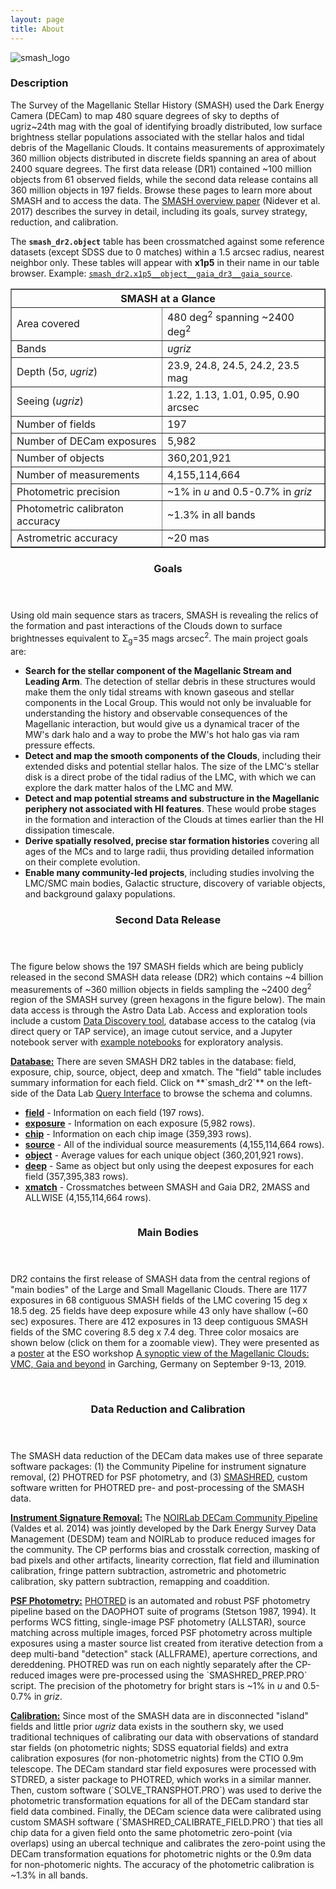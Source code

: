 ```yaml
---
layout: page
title: About
---
```


![smash_logo](../assets/smash_logo.png "SMASH logo")

### Description

The Survey of the Magellanic Stellar History (SMASH) used the Dark Energy Camera (DECam) to map 480 square degrees of sky to depths of ugriz~24th mag with the goal of identifying broadly distributed, low surface brightness stellar populations associated with the stellar halos and tidal debris of the Magellanic Clouds. It contains measurements of approximately 360 million objects distributed in discrete fields spanning an area of about 2400 square degrees. The first data release (DR1) contained ~100 million objects from 61 observed fields, while the second data release contains all 360 million objects in 197 fields. Browse these pages to learn more about SMASH and to access the data. The [SMASH overview paper](https://ui.adsabs.harvard.edu/abs/2017AJ....154..199N/abstract) (Nidever et al. 2017) describes the survey in detail, including its goals, survey strategy, reduction, and calibration.

The **`smash_dr2.object`** table has been crossmatched against some reference datasets (except SDSS due to 0 matches) within a 1.5 arcsec radius, nearest neighbor only. These tables will appear with **x1p5** in their name in our table browser. Example: [`smash_dr2.x1p5__object__gaia_dr3__gaia_source`](https://datalab.noirlab.edu/query.php?name=smash_dr2.x1p5__object__gaia_dr3__gaia_source).

<div class="dlpage">
    <table border=1>
        <tr><th colspan="2"><b>SMASH at a Glance</b></th></tr>
        <tr><td>Area covered</td><td>480 deg<sup>2</sup> spanning ~2400 deg<sup>2</sup></td></tr>
        <tr><td>Bands</td><td><i>ugriz</i></td></tr>
        <tr><td>Depth (5&sigma;, <i>ugriz</i>)</td><td>23.9, 24.8, 24.5, 24.2, 23.5 mag</td></tr>
        <tr><td>Seeing (<i>ugriz</i>)</td><td>1.22, 1.13, 1.01, 0.95, 0.90 arcsec</td></tr>
        <tr><td>Number of fields</td><td>197</td></tr>
        <tr><td>Number of DECam exposures</td><td>5,982</td></tr>
        <tr><td>Number of objects</td><td>360,201,921</td></tr>
        <tr><td>Number of measurements</td><td>4,155,114,664</td></tr>
        <tr><td>Photometric precision</td><td>~1% in <i>u</i> and 0.5-0.7% in <i>griz</i></td></tr>
        <tr><td>Photometric calibraton accuracy</td><td>~1.3% in all bands</td></tr>
        <tr><td>Astrometric accuracy</td><td>~20 mas</td></tr>
        </table>
    </div>

<a name="Goals"></a>
<header>
                <h3>Goals</h3>
</header>

Using old main sequence stars as tracers, SMASH is revealing the relics of the formation and past
interactions of the Clouds down to surface brightnesses equivalent to &Sigma;<sub>g</sub>=35
mags arcsec<sup>2</sup>. The main project goals are:
<ul>
    <li><b>Search for the stellar component of the Magellanic Stream and Leading Arm</b>.
The detection of stellar debris in these structures would make them the only
tidal streams with known gaseous and stellar components in the Local Group.
This would not only be invaluable for understanding the history and observable
consequences of the Magellanic interaction, but would give us a dynamical tracer
of the MW's dark halo and a way to probe the MW's hot halo gas via ram pressure effects.</li>
    <li><b>Detect and map the smooth components of the Clouds</b>, including their extended
disks and potential stellar halos.  The size of the LMC's stellar disk is a direct
probe of the tidal radius of the LMC, with which we can explore the dark matter
halos of the LMC and MW.</li>
    <li><b>Detect and map potential streams and substructure in the Magellanic periphery
not associated with HI features</b>.  These would probe stages in the formation and
interaction of the Clouds at times earlier than the HI dissipation timescale.</li>
    <li><b>Derive spatially resolved, precise star formation histories</b> covering all ages
of the MCs and to large radii, thus providing detailed information on their
complete evolution.</li>
    <li><b>Enable many community-led projects</b>, including studies involving the LMC/SMC
main bodies, Galactic structure, discovery of variable objects, and background
galaxy populations.</li>
</ul>

<a name="SecondDataRelease"></a>
    <header>
        <h3>Second Data Release</h3>
    </header>

The figure below shows the 197 SMASH fields which
are being publicly released in the second SMASH data release (DR2) which
contains ~4 billion measurements of ~360 million
objects in fields sampling the ~2400 deg<sup>2</sup> region of the
SMASH survey (green hexagons in the figure below).  The main data access is through
the Astro Data Lab.  Access and
exploration tools include a custom <a href="https://datalab.noirlab.edu/discovery.php">Data Discovery tool</a>,
database access to the catalog (via direct query or TAP service), an image cutout service, and a Jupyter notebook server with
<a href="https://datalab.noirlab.edu/analysis.php">example notebooks</a> for exploratory analysis.
<p></p>
<p></p>
<b><u>Database:</u></b> There are seven SMASH DR2 tables in the database: field, exposure, chip, source, object,
deep and xmatch.  The "field" table
includes summary information for each field. Click on  **`smash_dr2`** on the left-side of the Data Lab
<a href="https://datalab.noirlab.edu/query.php">Query Interface</a> to browse the schema and columns.
<ul>
    <li><b><a href="https://datalab.noirlab.edu/query.php?name=smash_dr2.field">field</a></b> - Information on each field (197 rows).</li>
    <li><b><a href="https://datalab.noirlab.edu/query.php?name=smash_dr2.exposure">exposure</a></b> - Information on each exposure (5,982 rows).</li>
    <li><b><a href="https://datalab.noirlab.edu/query.php?name=smash_dr2.chip">chip</a></b> - Information on each chip image (359,393 rows).</li>
    <li><b><a href="https://datalab.noirlab.edu/query.php?name=smash_dr2.source">source</a></b> - All of the individual source measurements (4,155,114,664 rows).</li>
    <li><b><a href="https://datalab.noirlab.edu/query.php?name=smash_dr2.object">object</a></b> - Average values for each unique object (360,201,921 rows).</li>
    <li><b><a href="https://datalab.noirlab.edu/query.php?name=smash_dr2.deep">deep</a></b> - Same as object but only using the deepest exposures for each field (357,395,383 rows).</li>
    <li><b><a href="https://datalab.noirlab.edu/query.php?name=smash_dr2.xmatch">xmatch</a></b> - Crossmatches between SMASH and Gaia DR2, 2MASS and ALLWISE (4,155,114,664 rows).</li>
</ul>
    <span class="image featured"><img src="../assets/smash_map_dr2.jpg" alt=""/></span>

<a name="MainBodies"></a>
<header>
        <h3>Main Bodies</h3>
</header>

DR2 contains the first release of SMASH data from the central regions of "main bodies" of the Large and Small
Magellanic Clouds.  There are 1177 exposures in 68 contiguous SMASH fields of the LMC covering 15 deg x 18.5 deg.  25 fields
have deep exposure while 43 only have shallow (~60 sec) exposures.  There are 412 exposures in 13 deep contiguous SMASH
fields of the SMC covering 8.5 deg x 7.4 deg. Three color mosaics are shown below (click on them for a zoomable view).
They were presented as a <a href="../assets/smash_poster.jpg">poster</a> at the ESO workshop
<a href="https://www.eso.org/sci/meetings/2019/magellanic_clouds.html">A synoptic view of the Magellanic Clouds:
    VMC, Gaia and beyond</a> in Garching, Germany on September 9-13, 2019.
            <p></p>

<span class="image featured"><a href="../assets/smash_lmc_small.jpg"><img src="../assets/smash_lmc_small.jpg" alt=""/></a></span>
<span class="image featured"><a href="../assets/smash_smc_small.jpg"><img src="../assets/smash_smc_small.jpg" alt=""/></a></span>

<a name="DataReduction"></a>
        <header>
            <h3>Data Reduction and Calibration</h3>
        </header>

The SMASH data reduction of the DECam data makes use of three separate software packages: (1) the Community
Pipeline for instrument signature removal, (2) PHOTRED
for PSF photometry, and (3) <a href="https://github.com/dnidever/SMASHRED">SMASHRED</a>, custom software
written for PHOTRED pre- and post-processing of the SMASH data.
<p></p>
<b><u>Instrument Signature Removal:</u></b>
The <a href="https://noirlab.edu/science/sites/default/files/media/archives/presentations/scipresentation0163-en.pdf">NOIRLab DECam Community Pipeline</a>
(Valdes et al. 2014) was jointly developed by the Dark Energy Survey Data Management (DESDM) team and NOIRLab
to produce reduced images for the community.  The CP performs bias and crosstalk correction, masking of bad pixels
and other artifacts, linearity correction, flat field and illumination calibration, fringe pattern subtraction,
astrometric and photometric calibration, sky pattern subtraction, remapping and coaddition.
<p></p>
<b><u>PSF Photometry:</u></b> <a href="https://github.com/dnidever/PHOTRED">PHOTRED</a> is an automated and
robust PSF photometry pipeline based on the DAOPHOT suite of programs (Stetson 1987, 1994).
It performs WCS fitting, single-image PSF photometry (ALLSTAR), source matching across
multiple images, forced PSF photometry across multiple exposures using a master source list created from iterative
detection from a deep multi-band "detection" stack (ALLFRAME), aperture corrections, and dereddening. PHOTRED
was run on each nightly separately after the CP-reduced images were pre-processed using the `SMASHRED_PREP.PRO` script.
The precision of the photometry for bright stars is ~1% in <i>u</i> and 0.5-0.7% in <i>griz</i>.
            <p></p>
<b><u>Calibration:</u></b>
Since most of the SMASH data are in disconnected "island" fields and little prior <i>ugriz</i> data exists in the
southern sky, we used traditional techniques of calibrating our data with observations of standard star fields
(on photometric nights; SDSS equatorial fields) and extra calibration exposures (for non-photometric nights)
from the CTIO 0.9m telescope.
The DECam standard star field exposures were processed with STDRED, a sister package to PHOTRED, which works in
a similar manner.  Then, custom software (`SOLVE_TRANSPHOT.PRO`) was used to derive the photometric transformation
equations for all of the DECam standard star field data combined.  Finally, the DECam science data were calibrated
using custom SMASH software (`SMASHRED_CALIBRATE_FIELD.PRO`) that ties all chip data for a given field onto the same
photometric zero-point (via overlaps) using an ubercal technique and calibrates the zero-point using the
DECam transformation equations for photometric nights or the 0.9m data for non-photomeric nights.
The accuracy of the photometric calibration is ~1.3% in all bands.